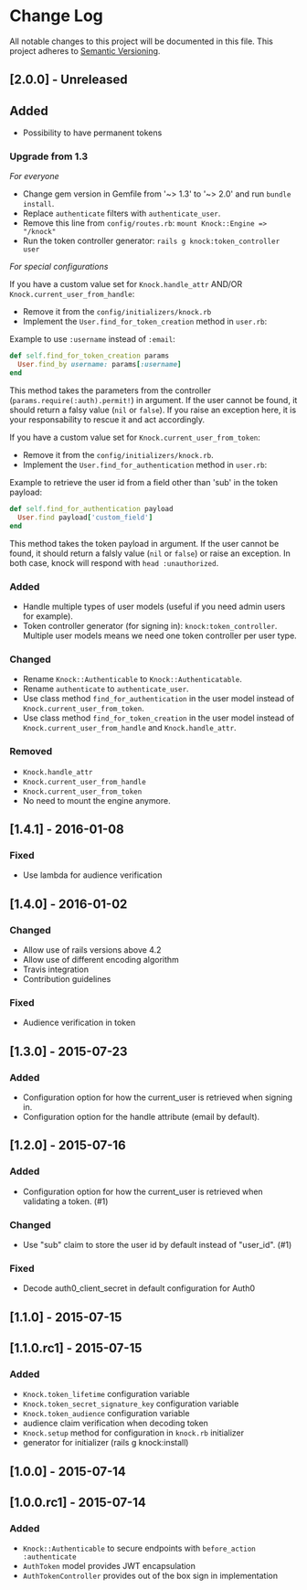 # Change Log
All notable changes to this project will be documented in this file.
This project adheres to [Semantic Versioning](http://semver.org/).

## [2.0.0] - Unreleased
## Added
- Possibility to have permanent tokens

### Upgrade from 1.3

*For everyone*

- Change gem version in Gemfile from '~> 1.3' to '~> 2.0' and run `bundle install`.
- Replace `authenticate` filters with `authenticate_user`.
- Remove this line from   `config/routes.rb`: `mount Knock::Engine => "/knock"`
- Run the token controller generator: `rails g knock:token_controller user`

*For special configurations*

If you have a custom value set for `Knock.handle_attr` AND/OR `Knock.current_user_from_handle`:

- Remove it from the `config/initializers/knock.rb`
- Implement the `User.find_for_token_creation` method in `user.rb`:

Example to use `:username` instead of `:email`:

```ruby
def self.find_for_token_creation params
  User.find_by username: params[:username]
end
```

This method takes the parameters from the controller (`params.require(:auth).permit!`) in argument.
If the user cannot be found, it should return a falsy value (`nil` or `false`).
If you raise an exception here, it is your responsability to rescue it and act accordingly.

If you have a custom value set for `Knock.current_user_from_token`:

- Remove it from the `config/initializers/knock.rb`.
- Implement the `User.find_for_authentication` method in `user.rb`:

Example to retrieve the user id from a field other than 'sub' in the token payload:

```ruby
def self.find_for_authentication payload
  User.find payload['custom_field']
end
```

This method takes the token payload in argument.
If the user cannot be found, it should return a falsly value (`nil` or `false`) or raise an exception.
In both case, knock will respond with `head :unauthorized`.

### Added
- Handle multiple types of user models (useful if you need admin users for example).
- Token controller generator (for signing in): `knock:token_controller`. Multiple user models means we need one token controller per user type.

### Changed
- Rename `Knock::Authenticable` to `Knock::Authenticatable`.
- Rename `authenticate` to `authenticate_user`.
- Use class method `find_for_authentication` in the user model instead of `Knock.current_user_from_token`.
- Use class method `find_for_token_creation` in the user model instead of `Knock.current_user_from_handle` and `Knock.handle_attr`.

### Removed
- `Knock.handle_attr`
- `Knock.current_user_from_handle`
- `Knock.current_user_from_token`
- No need to mount the engine anymore.

## [1.4.1] - 2016-01-08
### Fixed
- Use lambda for audience verification

## [1.4.0] - 2016-01-02
### Changed
- Allow use of rails versions above 4.2
- Allow use of different encoding algorithm
- Travis integration
- Contribution guidelines

### Fixed
- Audience verification in token

## [1.3.0] - 2015-07-23
### Added
- Configuration option for how the current_user is retrieved when signing in.
- Configuration option for the handle attribute (email by default).

## [1.2.0] - 2015-07-16
### Added
- Configuration option for how the current_user is retrieved when validating
  a token. (#1)

### Changed
- Use "sub" claim to store the user id by default instead of "user_id". (#1)

### Fixed
- Decode auth0_client_secret in default configuration for Auth0

## [1.1.0] - 2015-07-15

## [1.1.0.rc1] - 2015-07-15
### Added
- `Knock.token_lifetime` configuration variable
- `Knock.token_secret_signature_key` configuration variable
- `Knock.token_audience` configuration variable
- audience claim verification when decoding token
- `Knock.setup` method for configuration in `knock.rb` initializer
- generator for initializer (rails g knock:install)

## [1.0.0] - 2015-07-14

## [1.0.0.rc1] - 2015-07-14
### Added
- `Knock::Authenticable` to secure endpoints with `before_action :authenticate`
- `AuthToken` model provides JWT encapsulation
- `AuthTokenController` provides out of the box sign in implementation
